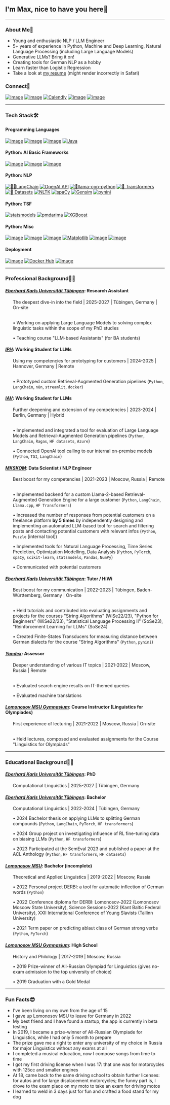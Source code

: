 ## I'm Max, nice to have you here👋

-----

### About Me📌

* Young and enthusiastic NLP / LLM Engineer
* 5+ years of experience in Python, Machine and Deep Learning, Natural Language Processing (including Large Language Models)
* Generative LLMs? Bring it on!
* Creating tools for German NLP as a hobby
* Learn faster than Logistic Regression
* Take a look at [my resume](./Resume.pdf) (might render incorrectly in Safari)

### Connect🤗

[![image](https://img.shields.io/badge/LinkedIn-0077B5?style=for-the-badge&logo=linkedin&logoColor=white)](https://www.linkedin.com/in/maksim-shmalts/)
[![image](https://img.shields.io/badge/Gmail-D14836?style=for-the-badge&logo=gmail&logoColor=white)](mailto:schmaltzmax@gmail.com)
[![Calendly](https://img.shields.io/badge/Calendly-blue?style=for-the-badge&logo=Calendly&logoColor=Blue)](https://calendly.com/schmaltzmax)
[![image](https://img.shields.io/badge/WhatsApp-25D366?style=for-the-badge&logo=whatsapp&logoColor=white)](https://wa.me/+4917632626044)
[![image](https://img.shields.io/badge/Telegram-2CA5E0?style=for-the-badge&logo=telegram&logoColor=white)](https://t.me/maxschmaltz)

-----

### Tech Stack🛠️

#### Programming Languages

[![image](https://img.shields.io/badge/Python-FFD43B?style=for-the-badge&logo=python&logoColor=blue)](https://www.python.org)
[![image](https://img.shields.io/badge/R-276DC3?style=for-the-badge&logo=r&logoColor=white)](https://www.r-project.org)
[![image](https://img.shields.io/badge/C%23-239120?style=for-the-badge&logo=c-sharp&logoColor=white)](https://learn.microsoft.com/en-us/dotnet/csharp/)
[![Java](https://img.shields.io/badge/Java-white?style=for-the-badge)](https://docs.oracle.com/javase/8/docs/technotes/guides/language/index.html)

#### Python: AI Basic Frameworks

[![image](https://img.shields.io/badge/PyTorch-EE4C2C?style=for-the-badge&logo=pytorch&logoColor=white)](https://pytorch.org)
[![image](https://img.shields.io/badge/Keras-FF0000?style=for-the-badge&logo=keras&logoColor=white)](https://keras.io)
[![image](https://img.shields.io/badge/scikit_learn-F7931E?style=for-the-badge&logo=scikit-learn&logoColor=white)](https://scikit-learn.org/stable/)

#### Python: NLP

[![🦜️🔗LangChain](https://img.shields.io/badge/🦜️🔗LangChain-white?style=for-the-badge)](https://www.langchain.com)
[![OpenAI API](https://img.shields.io/badge/OpenAI_API-black?style=for-the-badge&logo=OpenAI)](https://platform.openai.com)
[![🦙llama-cpp-python](https://img.shields.io/badge/🦙llama--cpp--python-white?style=for-the-badge)](https://llama-cpp-python.readthedocs.io)
[![🤗 Transformers](https://img.shields.io/badge/🤗_Transformers-white?style=for-the-badge)](https://huggingface.co/docs/transformers/index)
[![🤗 Datasets](https://img.shields.io/badge/🤗_Datasets-white?style=for-the-badge)](https://huggingface.co/docs/datasets/index)
[![NLTK](https://img.shields.io/badge/NLTK-black?style=for-the-badge)](https://www.nltk.org)
[![spaCy](https://img.shields.io/badge/spaCy-white?style=for-the-badge&logo=spaCy&logoColor=%2309A3D5)](https://spacy.io)
[![Gensim](https://img.shields.io/badge/Gensim-darkblue?style=for-the-badge)](https://github.com/RaRe-Technologies/gensim)
[![pynini](https://img.shields.io/badge/pynini-white?style=for-the-badge)](https://www.openfst.org/twiki/bin/view/GRM/Pynini)

#### Python: TSF

[![statsmodels](https://img.shields.io/badge/statsmodels-blueviolet?style=for-the-badge)](https://www.statsmodels.org/stable/index.html)
[![pmdarima](https://img.shields.io/badge/pmdarima-blue?style=for-the-badge)](http://alkaline-ml.com/pmdarima/)
[![XGBoost](https://img.shields.io/badge/XGBoost-blue?style=for-the-badge)](https://xgboost.readthedocs.io/en/stable/)

#### Python: Misc

[![image](https://img.shields.io/badge/Numpy-777BB4?style=for-the-badge&logo=numpy&logoColor=white)](https://numpy.org)
[![image](https://img.shields.io/badge/Pandas-2C2D72?style=for-the-badge&logo=pandas&logoColor=white)](https://pandas.pydata.org)
[![image](https://img.shields.io/badge/SciPy-654FF0?style=for-the-badge&logo=SciPy&logoColor=white)](https://scipy.org)
[![Matplotlib](https://img.shields.io/badge/Matplotlib-blue?style=for-the-badge)](https://matplotlib.org)
[![image](https://img.shields.io/badge/Streamlit-FF4B4B?style=for-the-badge&logo=Streamlit&logoColor=white)](https://streamlit.io)
[![image](https://img.shields.io/badge/SQLite-07405E?style=for-the-badge&logo=sqlite&logoColor=white)](https://www.sqlite.org/index.html)

#### Deployment

[![image](https://img.shields.io/badge/Docker-2CA5E0?style=for-the-badge&logo=docker&logoColor=white)](https://www.docker.com)
[![Docker Hub](https://img.shields.io/badge/Docker_Hub-lightblue?style=for-the-badge&logo=docker&logoColor=%232496ED)](https://hub.docker.com)
[![image](https://img.shields.io/badge/GitLab-330F63?style=for-the-badge&logo=gitlab&logoColor=white)](https://about.gitlab.com)

-----

### Professional Background🧑‍💻

#### [_Eberhard Karls Universität Tübingen_](https://uni-tuebingen.de/en/): Research Assistant
<ul>
  The deepest dive-in into the field | 2025-2027 | Tübingen, Germany | On-site

  <br/>
  <br/>
  
  • Working on applying Large Language Models to solving complex linguistic tasks within the scope of my PhD studies

  • Teaching course "LLM-based Assistants" (for BA students)  
  
</ul>

#### [_IPH_](https://www.iph-hannover.de/en/): Working Student for LLMs
<ul>
  Using my competencies for prototyping for customers | 2024-2025 | Hannover, Germany | Remote

  <br/>
  <br/>
  
  • Prototyped custom Retrieval-Augmented Generation pipelines (`Python`, `LangChain`, `n8n`, `streamlit`, `docker`)
  
</ul>

#### [_IAV_](https://www.iav.com/en/): Working Student for LLMs
<ul>
  Further deepening and extension of my competencies | 2023-2024 | Berlin, Germany | Hybrid

  <br/>
  <br/>
  
  • Implemented and integrated a tool for evaluation of Large Language Models and Retrieval-Augmented Generation pipelines (`Python`, `LangChain`, `Ragas`, `HF datasets`, `Azure`)

  • Connected OpenAI tool calling to our internal on-premise models (`Python`, `TGI`, `LangChain`)
  
</ul>

#### [_MKSKOM_](https://ml.mkskom.ru/en): Data Scientist / NLP Engineer
<ul>
  Best boost for my competencies | 2021-2023 | Moscow, Russia | Remote

  <br/>
  <br/>
  
  • Implemented backend for a custom Llama-2-based Retrieval-Augmented Generation Engine for a large customer (`Python`, `LangChain`, `Llama.cpp`, `HF Transformers`)
  
  • Increased the number of responses from potential customers on a freelance platform **by 5 times** by independently
  designing and implementing an automated LLM-based tool for search and filtering posts and contacting potential customers with relevant infos (`Python`, `Puzzle` [internal tool])

  • Implemented tools for Natural Language Processing, Time Series Prediction, Optimization Modelling, Data Analysis (`Python`, `PyTorch`, `spaCy`, `scikit-learn`, `statsmodels`, `Pandas`, `NumPy`)

  • Сommunicated with potential customers
</ul>

#### [_Eberhard Karls Universität Tübingen_](https://uni-tuebingen.de/en/): Tutor / HiWi
<ul>
  Best boost for my communication | 2022-2023 | Tübingen, Baden-Württemberg, Germany | On-site

  <br/>
  <br/>

  • Held tutorials and contributed into evaluating assignments and projects for the courses "String Algorithms" (WiSe22/23), "Python for Beginners" (WiSe22/23), "Statistical Language Processing II" (SoSe23), "Reinforcement Learning for LLMs" (SoSe24)

  • Created Finite-States Transducers for measuring distance between German dialects for the course "String Algorithms" (`Python`, `pynini`)
</ul>

#### [_Yandex_](https://yandex.com): Assessor
<ul>
  Deeper understanding of various IT topics | 2021-2022 | Moscow, Russia | Remote

  <br/>
  <br/>

  • Evaluated search engine results on IT-themed queries
  
  • Evaluated machine translations
</ul>

#### [_Lomonosov MSU Gymnasium_](https://school.msu.ru): Course Instructor (Linguistics for Olympiades)
<ul>
  First experience of lecturing | 2021-2022 | Moscow, Russia | On-site

  <br/>
  <br/>

  • Held lectures, composed and evaluated assignments for the Course "Linguistics for Olympiads"
</ul>

-----

### Educational Background🧑‍🎓

#### [_Eberhard Karls Universität Tübingen_](https://uni-tuebingen.de/en/): PhD
<ul>
  Computational Linguistics | 2025-2027 | Tübingen, Germany
</ul>

#### [_Eberhard Karls Universität Tübingen_](https://uni-tuebingen.de/en/): Bachelor
<ul>
  Computational Linguistics | 2022-2024 | Tübingen, Germany

  • 2024 Bachelor thesis on applying LLMs to splitting German compounds (`Python`, `LangChain`, `PyTorch`, `HF transformers`)
    
  • 2024 Group project on investigating influence of RL fine-tuning data on biasing LLMs (`Python`, `HF transformers`)

  • 2023 Participated at the SemEval 2023 and published a paper at the ACL Anthology (`Python`, `HF transformers`, `HF datasets`)
</ul>

#### [_Lomonosov MSU_](https://www.msu.ru/en/): Bachelor (incomplete)
<ul>
  Theoretical and Applied Linguistics | 2019-2022 | Moscow, Russia
  
  • 2022 Personal project DERBI: a tool for automatic inflection of German words (`Python`)
  
  • 2022 Conference diploma for DERBI: Lomonosov-2022 (Lomonosov Moscow State University), Science Sessions-2022 (Kant Baltic Federal University), XXII International Conference of Young Slavists (Tallinn University)

  • 2021 Term paper on predicting ablaut class of German strong verbs (`Python`, `PyTorch`)
</ul>

#### [_Lomonosov MSU Gymnasium_](https://school.msu.ru): High School
<ul>
  History and Philology | 2017-2019 | Moscow, Russia

  • 2019 Prize-winner of All-Russian Olympiad for Linguistics (gives no-exam admission to the top university of choice)
  
  • 2019 Graduation with a Gold Medal
</ul>
  
-----

### Fun Facts😎

* I've been living on my own from the age of 15
* I gave up Lomonosov MSU to leave for Germany in 2022
* My best friend and I have found a startup, the app is currently in beta testing
* In 2019, I became a prize-winner of All-Russian Olympiade for Linguistics, while I had only 5 month to prepare
* The prize gave me a right to enter any university of my choice in Russia for major Linguistics without any exams at all
* I completed a musical education, now I compose songs from time to time
* I got my first driving license when I was 17: that one was for motorcycles with 125cc and smaller engines
* At 18, came back to the same driving school to obtain further licenses: for autos and for large displacement motorcycles; the funny part is, I drove to the exam place on my moto to take an exam for driving motos
* I learned to weld in 3 days just for fun and crafted a food stand for my dog
